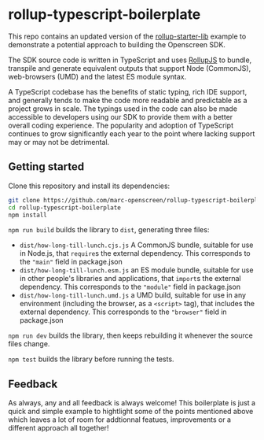 # rollup-typescript-boilerplate

This repo contains an updated version of the [rollup-starter-lib] example to demonstrate a potential approach to building the Openscreen SDK.

The SDK source code is written in TypeScript and uses [RollupJS] to bundle, transpile and generate equivalent outputs that support Node (CommonJS), web-browsers (UMD) and the latest ES module syntax.

A TypeScript codebase has the benefits of static typing, rich IDE support, and generally tends to make the code more readable and predictable as a project grows in scale. The typings used in the code can also be made accessible to developers using our SDK to provide them with a better overall coding experience. The popularity and adoption of TypeScript continues to grow significantly each year to the point where lacking support may or may not be detrimental.


## Getting started

Clone this repository and install its dependencies:

```bash
git clone https://github.com/marc-openscreen/rollup-typescript-boilerplate.git
cd rollup-typescript-boilerplate
npm install
```

`npm run build` builds the library to `dist`, generating three files:

* `dist/how-long-till-lunch.cjs.js`
    A CommonJS bundle, suitable for use in Node.js, that `require`s the external dependency. This corresponds to the `"main"` field in package.json
* `dist/how-long-till-lunch.esm.js`
    an ES module bundle, suitable for use in other people's libraries and applications, that `import`s the external dependency. This corresponds to the `"module"` field in package.json
* `dist/how-long-till-lunch.umd.js`
    a UMD build, suitable for use in any environment (including the browser, as a `<script>` tag), that includes the external dependency. This corresponds to the `"browser"` field in package.json

`npm run dev` builds the library, then keeps rebuilding it whenever the source files change.

`npm test` builds the library before running the tests.


## Feedback

As always, any and all feedback is always welcome! This boilerplate is just a quick and simple example to hightlight some of the points mentioned above which leaves a lot of room for addtionnal featues, improvements or a different approach all together!

[rollup-starter-lib]: https://github.com/rollup/rollup-starter-lib/tree/typescript 
[RollupJS]: https://rollupjs.org/guide/en/
